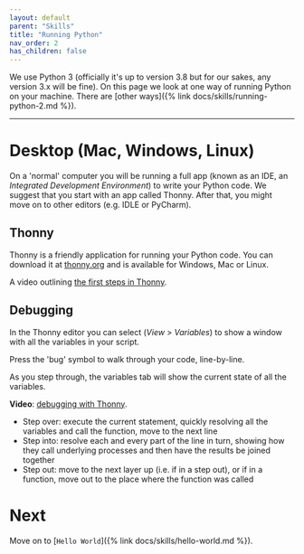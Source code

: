 ```yaml
---
layout: default
parent: "Skills"
title: "Running Python"
nav_order: 2
has_children: false
--- 
```



We use Python 3 (officially it's up to version 3.8 but for our sakes, any version 3.x will be fine). On this page we look at one way of running Python on your machine. There are [other ways]({% link docs/skills/running-python-2.md %}).  


--- 

# Desktop (Mac, Windows, Linux)

On a 'normal' computer you will be running a full app (known as an IDE, an *Integrated Development Environment*) to write your Python code. We suggest that you start with an app called Thonny. After that, you might move on to other editors (e.g. IDLE or PyCharm).   

## Thonny

Thonny is a friendly application for running your Python code. You can download it at [thonny.org](https://thonny.org/) and is available for Windows, Mac or Linux. 

A video outlining [the first steps in Thonny](https://www.loom.com/share/9e0b905de7bb4cf0a8d82b77b17d98ee). 

## Debugging 

In the Thonny editor you can select (*View* > *Variables*) to show a window with all the variables in your script. 

Press the 'bug' symbol to walk through your code, line-by-line. 

As you step through, the variables tab will show the current state of all the variables. 

**Video**: [debugging with Thonny](https://www.loom.com/share/a4286caabade42f79c42acb47d446d77).

- Step over: execute the current statement, quickly resolving all the variables and call the function, move to the next line 
- Step into: resolve each and every part of the line in turn, showing how they call underlying processes and then have the results be joined together 
- Step out: move to the next layer up (i.e. if in a step out), or if in a function, move out to the place where the function was called 

# Next

Move on to [`Hello World`]({% link docs/skills/hello-world.md %}).

